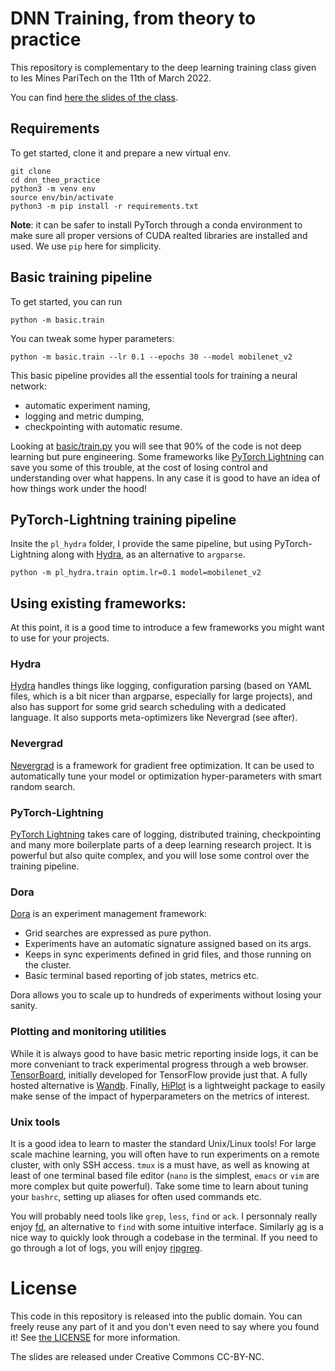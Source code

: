 # DNN Training, from theory to practice

This repository is complementary to the deep learning training class given
to les Mines PariTech on the 11th of March 2022.

You can find [here the slides of the class][slides].

## Requirements

To get started, clone it and prepare a new virtual env.

```
git clone
cd dnn_theo_practice
python3 -m venv env
source env/bin/activate
python3 -m pip install -r requirements.txt
```

**Note**: it can be safer to install PyTorch through a conda environment to
	make sure all proper versions of CUDA realted libraries are installed and used.
	We use `pip` here for simplicity.

## Basic training pipeline

To get started, you can run

```
python -m basic.train
```

You can tweak some hyper parameters:

```
python -m basic.train --lr 0.1 --epochs 30 --model mobilenet_v2
```

This basic pipeline provides all the essential tools for training a neural network:

- automatic experiment naming,
- logging and metric dumping,
- checkpointing with automatic resume.

Looking at [basic/train.py](basic/train.py) you will see that 90% of the code is
not deep learning but pure engineering.
Some frameworks like [PyTorch Lightning][pl] can
save you some of this trouble, at the cost of losing control and understanding over what happens.
In any case it is good to have an idea of how things work under the hood!

## PyTorch-Lightning training pipeline

Insite the `pl_hydra` folder, I provide the same pipeline, but using PyTorch-Lightning along with [Hydra][hydra],
as an alternative to `argparse`.

```
python -m pl_hydra.train optim.lr=0.1 model=mobilenet_v2
```


## Using existing frameworks:

At this point, it is a good time to introduce a few frameworks you might want to use for your projects.

### Hydra

[Hydra][hydra] handles things like logging, configuration parsing (based on YAML files, which is a bit nicer
than argparse, especially for large projects), and also has support for some grid search scheduling
with a dedicated language. It also supports meta-optimizers like Nevergrad (see after).

### Nevergrad

[Nevergrad](https://github.com/facebookresearch/nevergrad) is a framework for gradient free optimization.
It can be used to automatically tune your model or optimization hyper-parameters with smart random search.


### PyTorch-Lightning

[PyTorch Lightning][pl] takes care of logging, distributed
training, checkpointing and many more boilerplate parts of a deep learning research project.
It is powerful but also quite complex, and you will lose some control over the training pipeline.

### Dora

[Dora](https://github.com/fairinternal/dora) is an experiment management framework:
- Grid searches are expressed as pure python.
- Experiments have an automatic signature assigned based on its args.
- Keeps in sync experiments defined in grid files, and those running on the cluster.
- Basic terminal based reporting of job states, metrics etc.

Dora allows you to scale up to hundreds of experiments without losing your sanity.

### Plotting and monitoring utilities

While it is always good to have basic metric reporting inside logs, it can be
more conveniant to track experimental progress through a web browser.
[TensorBoard](https://github.com/tensorflow/tensorboard), initially developed for TensorFlow
provide just that. A fully hosted alternative is [Wandb](https://wandb.ai/).
Finally, [HiPlot](https://github.com/facebookresearch/hiplot) is a lightweight package
to easily make sense of the impact of hyperparameters on the metrics of interest.

### Unix tools

It is a good idea to learn to master the standard Unix/Linux tools!
For large scale machine learning, you will often have to run experiments on a remote cluster,
with only SSH access. `tmux` is a must have, as well as knowing at least of
one terminal based file editor (`nano` is the simplest, `emacs` or `vim` are more complex
but quite powerful). Take some time to learn about tuning your `bashrc`, setting up
aliases for often used commands etc.

You will probably need tools like `grep`, `less`, `find` or `ack`.
I personnaly really enjoy [fd](https://github.com/sharkdp/fd), an alternative to `find`
with some intuitive interface. Similarly [ag](https://github.com/ggreer/the_silver_searcher)
is a nice way to quickly look through a codebase in the terminal. If you need
to go through a lot of logs, you will enjoy [ripgreg](https://github.com/BurntSushi/ripgrep).



# License

This code in this repository is released into the public domain. You can freely reuse any part of it
and you don't even need to say where you found it! See [the LICENSE](LICENSE) for more information.

The slides are released under Creative Commons CC-BY-NC.



[pl]: https://github.com/PyTorchLightning/pytorch-lightning
[hydra]: https://github.com/facebookresearch/hydra
[dora]: https://github.com/facebookresearch/dora
[slides]: https://ai.honu.io/presentations/dnn_theo_practice.pdf
